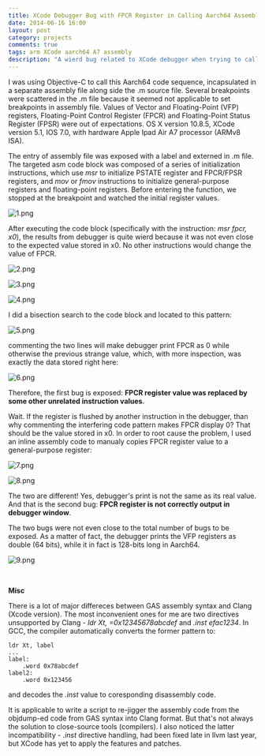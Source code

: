 ```yaml
---
title: XCode Debugger Bug with FPCR Register in Calling Aarch64 Assembly Function
date: 2014-06-16 16:00
layout: post
category: projects
comments: true
tags: arm XCode aarch64 A7 assembly
description: "A wierd bug related to XCode debugger when trying to call a function written in Aarch64 assembly. The debugger failed to log the correct value of Floating-Point control register, with a specific but normal instruction pattern." 
---
```


I was using Objective-C to call this Aarch64 code sequence, incapsulated in a separate assembly file along side the .m source file. Several breakpoints were scattered in the .m file because it seemed not applicable to set breakpoints in assembly file. Values of Vector and Floating-Point (VFP) registers, Floating-Point Control Register (FPCR) and Floating-Point Status Register (FPSR) were out of expectations. OS X version 10.8.5, XCode version 5.1, IOS 7.0, with hardware Apple Ipad Air A7 processor (ARMv8 ISA).

The entry of assembly file was exposed with a label and externed in .m file. The targeted asm code block was composed of a series of initialization instructions, which use *msr* to initialize PSTATE register and FPCR/FPSR registers, and *mov* or *fmov* instructions to initialize general-purpose registers and floating-point registers. Before entering the function, we stopped at the breakpoint and watched the initial register values.

![1.png]({{BASE_PATH}}/images/xcode_bug/1.png)

After executing the code block (specifically with the instruction: *msr fpcr, x0*), the results from debugger is quite wierd because it was not even close to the expected value stored in x0. No other instructions would change the value of FPCR. 

![2.png]({{BASE_PATH}}/images/xcode_bug/2.png)

![3.png]({{BASE_PATH}}/images/xcode_bug/3.png)

![4.png]({{BASE_PATH}}/images/xcode_bug/4.png)

I did a bisection search to the code block and located to this pattern:

![5.png]({{BASE_PATH}}/images/xcode_bug/5.png)

commenting the two lines will make debugger print FPCR as 0 while otherwise the previous strange value, which, with more inspection, was exactly the data stored right here:

![6.png]({{BASE_PATH}}/images/xcode_bug/6.png)

Therefore, the first bug is exposed: **FPCR register value was replaced by some other unrelated instruction values**.

Wait. If the register is flushed by another instruction in the debugger, than why commenting the interfering code pattern makes FPCR display 0? That should be the value stored in x0. In order to root cause the problem, I used an inline assembly code to manualy copies FPCR register value to a general-purpose register:

![7.png]({{BASE_PATH}}/images/xcode_bug/7.png)

![8.png]({{BASE_PATH}}/images/xcode_bug/8.png)

The two are different! Yes, debugger's print is not the same as its real value. And that is the second bug: **FPCR register is not correctly output in debugger window**.

The two bugs were not even close to the total number of bugs to be exposed. As a matter of fact, the debugger prints the VFP registers as double (64 bits), while it in fact is 128-bits long in Aarch64. 

![9.png]({{BASE_PATH}}/images/xcode_bug/9.png)

<br />

**Misc**

There is a lot of major differeces between GAS assembly syntax and Clang (Xcode version). The most inconvenient ones for me are two directives unsupported by Clang - *ldr Xt, =0x12345678abcdef* and *.inst efac1234*. In GCC, the compiler automatically converts the former pattern to:

    ldr Xt, label
    ...
    label:
        .word 0x78abcdef
    label2:
        .word 0x123456

and decodes the *.inst* value to coresponding disassembly code.

It is applicable to write a script to re-jigger the assembly code from the objdump-ed code from GAS syntax into Clang format. But that's not always the solution to close-source tools (compilers). I also noticed the latter incompatibility - *.inst* directive handling, had been fixed late in llvm last year, but XCode has yet to apply the features and patches.

<br />

